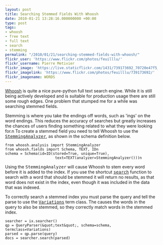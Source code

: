 ```yaml
---
layout: post
title: Searching Stemmed Fields With Whoosh
date: 2010-01-21 13:28:16.000000000 +00:00
type: post
tags:
- whoosh
- free text
- full text
- search
- stemming
permalink: "/2010/01/21/searching-stemmed-fields-with-whoosh/"
flickr_user: 'https://www.flickr.com/photos/feuilllu/'
flickr_username: Pierre Metivier
flickr_image: 'https://live.staticflickr.com/1431/739173692_70720e47f5_w.jpg'
flickr_imagelink: 'https://www.flickr.com/photos/feuilllu/739173692/'
flickr_imagename: WORDS
---
```

<a href="http://whoosh.ca/">Whoosh</a> is quite a nice pure-python full text search engine. While it is still being actively developed and is suitable for production usage there are still some rough edges. One problem that stumped me for a while was searching stemmed fields.

Stemming is where you take the endings off words, such as 'ings' on the word endings. This reduces the accuracy of searches but greatly increases the chances of users finding something related to what they were looking for.n
To create a stemmed field you need to tell Whoosh to use the <a href="http://packages.python.org/Whoosh/api/analysis.html#whoosh.analysis.StemmingAnalyzer"><tt>StemmingAnalyzer</tt></a>, as shown in the schema definition below.

    from whoosh.analysis import StemmingAnalyzer
    from whoosh.fields import Schema, TEXT, IDn
    schema = Schema(id=ID(stored=True, unique=True),
                           text=TEXT(analyzer=StemmingAnalyzer()))n

Using the <tt>StemmingAnalyzer</tt> will cause Whoosh to stem every word before it is added to the index. If you use the shortcut <a href="http://packages.python.org/Whoosh/api/searching.html#whoosh.searching.Searcher.search"><tt>search</tt></a> function to search with a word that should be stemmed it will return no results, as that word does not exist in the index, even though it was included in the data that was indexed.

To correctly search a stemmed index you must parse the query and tell the parse to use the <a href="http://packages.python.org/Whoosh/api/query.html#whoosh.query.Variations"><tt>Variations</tt></a> term class. The causes the words in the query to also be stemmed, so they correctly match words in the stemmed index.

    searcher = ix.searcher()
    qp = QueryParser(&quot;text&quot;, schema=schema, termclass=Variations)
    parsed = qp.parse(query)
    docs = searcher.search(parsed)
